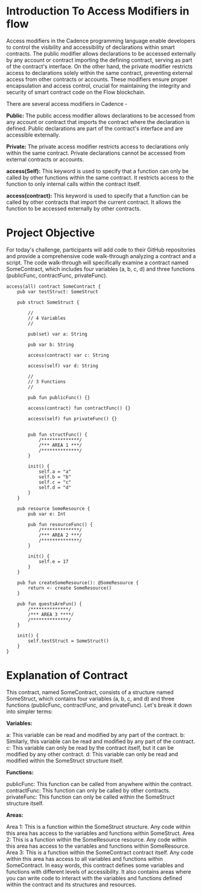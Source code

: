 # Introduction To Access Modifiers in flow 

Access modifiers in the Cadence programming language enable developers to control the visibility and accessibility of declarations within smart contracts. The public modifier allows declarations to be accessed externally by any account or contract importing the defining contract, serving as part of the contract's interface. On the other hand, the private modifier restricts access to declarations solely within the same contract, preventing external access from other contracts or accounts. These modifiers ensure proper encapsulation and access control, crucial for maintaining the integrity and security of smart contract code on the Flow blockchain.

There are several access modifiers in Cadence - 

**Public:** The public access modifier allows declarations to be accessed from any account or contract that imports the contract where the declaration is defined. Public declarations are part of the contract's interface and are accessible externally.

**Private:** The private access modifier restricts access to declarations only within the same contract. Private declarations cannot be accessed from external contracts or accounts.

**access(Self):** This keyword is used to specify that a function can only be called by other functions within the same contract. It restricts access to the function to only internal calls within the contract itself.

**access(contract):** This keyword is used to specify that a function can be called by other contracts that import the current contract. It allows the function to be accessed externally by other contracts.

# Project Objective 

For today's challenge, participants will add code to their GitHub repositories and provide a comprehensive code walk-through analyzing a contract and a script. The code walk-through will specifically examine a contract named SomeContract, which includes four variables (a, b, c, d) and three functions (publicFunc, contractFunc, privateFunc).

```cadence
access(all) contract SomeContract {
    pub var testStruct: SomeStruct

    pub struct SomeStruct {

        //
        // 4 Variables
        //

        pub(set) var a: String

        pub var b: String

        access(contract) var c: String

        access(self) var d: String

        //
        // 3 Functions
        //

        pub fun publicFunc() {}

        access(contract) fun contractFunc() {}

        access(self) fun privateFunc() {}


        pub fun structFunc() {
            /**************/
            /*** AREA 1 ***/
            /**************/
        }

        init() {
            self.a = "a"
            self.b = "b"
            self.c = "c"
            self.d = "d"
        }
    }

    pub resource SomeResource {
        pub var e: Int

        pub fun resourceFunc() {
            /**************/
            /*** AREA 2 ***/
            /**************/
        }

        init() {
            self.e = 17
        }
    }

    pub fun createSomeResource(): @SomeResource {
        return <- create SomeResource()
    }

    pub fun questsAreFun() {
        /**************/
        /*** AREA 3 ****/
        /**************/
    }

    init() {
        self.testStruct = SomeStruct()
    }
}
```

# Explanation of Contract

This contract, named SomeContract, consists of a structure named SomeStruct, which contains four variables (a, b, c, and d) and three functions (publicFunc, contractFunc, and privateFunc). Let's break it down into simpler terms:

**Variables:**

a: This variable can be read and modified by any part of the contract.
b: Similarly, this variable can be read and modified by any part of the contract.
c: This variable can only be read by the contract itself, but it can be modified by any other contract.
d: This variable can only be read and modified within the SomeStruct structure itself.

**Functions:**

publicFunc: This function can be called from anywhere within the contract.
contractFunc: This function can only be called by other contracts.
privateFunc: This function can only be called within the SomeStruct structure itself.

**Areas:**

Area 1: This is a function within the SomeStruct structure. Any code within this area has access to the variables and functions within SomeStruct.
Area 2: This is a function within the SomeResource resource. Any code within this area has access to the variables and functions within SomeResource.
Area 3: This is a function within the SomeContract contract itself. Any code within this area has access to all variables and functions within SomeContract.
In easy words, this contract defines some variables and functions with different levels of accessibility. It also contains areas where you can write code to interact with the variables and functions defined within the contract and its structures and resources.
